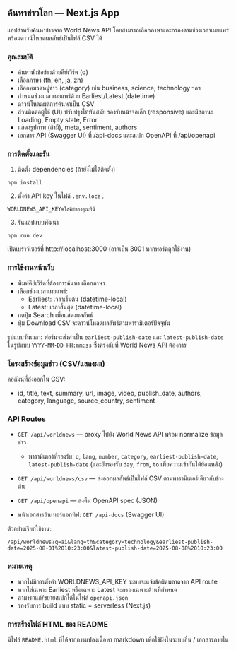## ค้นหาข่าวโลก — Next.js App

แอปสำหรับค้นหาข่าวจาก World News API โดยสามารถเลือกภาษาและกรองตามช่วงเวลาเผยแพร่ พร้อมดาวน์โหลดผลลัพธ์เป็นไฟล์ CSV ได้

### คุณสมบัติ
- ค้นหาหัวข้อข่าวด้วยคีย์เวิร์ด (q)
- เลือกภาษา (th, en, ja, zh)
- เลือกหมวดหมู่ข่าว (category) เช่น business, science, technology ฯลฯ
- กำหนดช่วงเวลาเผยแพร่ด้วย Earliest/Latest (datetime)
- ดาวน์โหลดผลการค้นหาเป็น CSV
- ส่วนติดต่อผู้ใช้ (UI) ปรับปรุงให้ทันสมัย รองรับหน้าจอเล็ก (responsive) และมีสถานะ Loading, Empty state, Error
- แสดงรูปภาพ (ถ้ามี), meta, sentiment, authors
- เอกสาร API (Swagger UI) ที่ /api-docs และสเปก OpenAPI ที่ /api/openapi

### การติดตั้งและรัน
1) ติดตั้ง dependencies (ถ้ายังไม่ได้ติดตั้ง)
```
npm install
```

2) ตั้งค่า API key ในไฟล์ `.env.local`
```
WORLDNEWS_API_KEY=ใส่คีย์ของคุณที่นี่
```

3) รันแอปแบบพัฒนา
```
npm run dev
```
เปิดเบราว์เซอร์ที่ http://localhost:3000 (อาจเป็น 3001 หากพอร์ตถูกใช้งาน)

### การใช้งานหน้าเว็บ
- พิมพ์คีย์เวิร์ดที่ต้องการค้นหา เลือกภาษา
- เลือกช่วงเวลาเผยแพร่:
	- Earliest: เวลาเริ่มต้น (datetime-local)
	- Latest: เวลาสิ้นสุด (datetime-local)
- กดปุ่ม Search เพื่อแสดงผลลัพธ์
- ปุ่ม Download CSV จะดาวน์โหลดผลลัพธ์ตามพารามิเตอร์ปัจจุบัน

รูปแบบวันเวลา: ฟอร์มจะส่งค่าเป็น `earliest-publish-date` และ `latest-publish-date` ในรูปแบบ `YYYY-MM-DD HH:mm:ss` ซึ่งตรงกับที่ World News API ต้องการ

### โครงสร้างข้อมูลข่าว (CSV/แสดงผล)
คอลัมน์ที่ส่งออกใน CSV:
- id, title, text, summary, url, image, video, publish_date, authors, category, language, source_country, sentiment

### API Routes
- `GET /api/worldnews` — proxy ไปยัง World News API พร้อม normalize ข้อมูลข่าว
	- พารามิเตอร์ที่รองรับ: `q`, `lang`, `number`, `category`, `earliest-publish-date`, `latest-publish-date` (และยังรองรับ `day`, `from`, `to` เพื่อความเข้ากันได้ย้อนหลัง)

- `GET /api/worldnews/csv` — ส่งออกผลลัพธ์เป็นไฟล์ CSV ตามพารามิเตอร์เดียวกับข้างต้น

- `GET /api/openapi` — ส่งคืน OpenAPI spec (JSON)
- หน้าเอกสารอินเทอร์แอกทีฟ: `GET /api-docs` (Swagger UI)

ตัวอย่างเรียกใช้งาน:
```
/api/worldnews?q=ai&lang=th&category=technology&earliest-publish-date=2025-08-01%2010:23:00&latest-publish-date=2025-08-08%2010:23:00
```

### หมายเหตุ
- หากไม่มีการตั้งค่า WORLDNEWS_API_KEY ระบบจะแจ้งข้อผิดพลาดจาก API route
- หากใส่เฉพาะ Earliest หรือเฉพาะ Latest จะกรองเฉพาะด้านที่กำหนด
- สามารถแก้/ขยายสเปกได้ในไฟล์ `openapi.json`
- รองรับการ build แบบ static + serverless (Next.js)

### การสร้างไฟล์ HTML ของ README
มีไฟล์ `README.html` ที่ได้จากการแปลงเนื้อหา markdown เพื่อใช้ฝังในระบบอื่น / เอกสารภายใน


